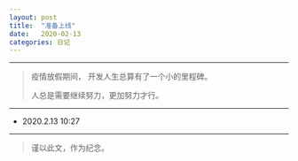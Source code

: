 ```yaml
---
layout: post
title:  "准备上线"
date:   2020-02-13
categories: 日记 
---
```

********
> 疫情放假期间，
> 开发人生总算有了一个小的里程碑。  
>   
> 人总是需要继续努力，更加努力才行。  

********
* 2020.2.13 10:27  
********
> 谨以此文，作为纪念。
